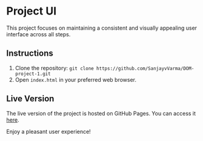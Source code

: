 # Project UI

This project focuses on maintaining a consistent and visually appealing user interface across all steps.

## Instructions

1. Clone the repository: `git clone https://github.com/SanjayvVarma/DOM-project-1.git`
2. Open `index.html` in your preferred web browser.

## Live Version

The live version of the project is hosted on GitHub Pages. You can access it [here](https://sanjayvvarma.github.io/DOM-project-1/).

Enjoy a pleasant user experience!
